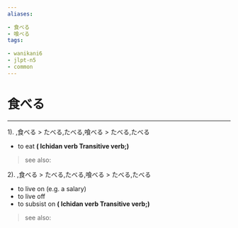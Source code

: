 ```yaml
---
aliases:
    
- 食べる
- 喰べる
tags:
    
- wanikani6
- jlpt-n5
- common
---
```


# 食べる
---
1).
,食べる > たべる,たべる,喰べる > たべる,たべる

- to eat
**( Ichidan verb Transitive verb;)**
> see also: 
            
2).
,食べる > たべる,たべる,喰べる > たべる,たべる

- to live on (e.g. a salary)
- to live off
- to subsist on
**( Ichidan verb Transitive verb;)**
> see also: 
            